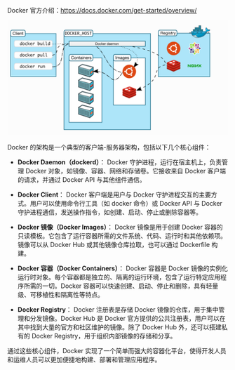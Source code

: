 Docker 官方介绍：https://docs.docker.com/get-started/overview/

![](img/docker-architecture.webp)

Docker 的架构是一个典型的客户端-服务器架构，包括以下几个核心组件：

- **Docker Daemon（dockerd）**：
Docker 守护进程，运行在宿主机上，负责管理 Docker 对象，如镜像、容器、网络和存储卷。它接收来自 Docker 客户端的请求，并通过 Docker API 与其他组件通信。

- **Docker Client**：
Docker 客户端是用户与 Docker 守护进程交互的主要方式。用户可以使用命令行工具（如 docker 命令）或 Docker API 与 Docker 守护进程通信，发送操作指令，如创建、启动、停止或删除容器等。

- **Docker 镜像（Docker Images）**：
Docker 镜像是用于创建 Docker 容器的只读模板。它包含了运行容器所需的文件系统、代码、运行时和其他依赖项。镜像可以从 Docker Hub 或其他镜像仓库拉取，也可以通过 Dockerfile 构建。

- **Docker 容器（Docker Containers）**：
Docker 容器是 Docker 镜像的实例化运行时对象。每个容器都是独立的、隔离的运行环境，包含了运行特定应用程序所需的一切。Docker 容器可以快速创建、启动、停止和删除，具有轻量级、可移植性和隔离性等特点。

- **Docker Registry**：
Docker 注册表是存储 Docker 镜像的仓库，用于集中管理和分发镜像。Docker Hub 是 Docker 官方提供的公共注册表，用户可以在其中找到大量的官方和社区维护的镜像。除了 Docker Hub 外，还可以搭建私有的 Docker Registry，用于组织内部镜像的存储和分享。

通过这些核心组件，Docker 实现了一个简单而强大的容器化平台，使得开发人员和运维人员可以更加便捷地构建、部署和管理应用程序。